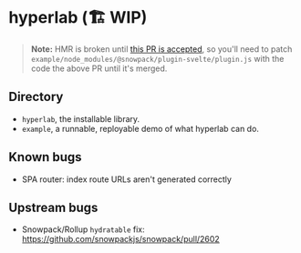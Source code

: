 # hyperlab (🏗 WIP)

> **Note:** HMR is broken until [this PR is accepted](https://github.com/snowpackjs/snowpack/pull/2602), so you'll need to patch `example/node_modules/@snowpack/plugin-svelte/plugin.js` with the code the above PR until it's merged.

## Directory

- `hyperlab`, the installable library.
- `example`, a runnable, reployable demo of what hyperlab can do.

## Known bugs

- SPA router: index route URLs aren't generated correctly

## Upstream bugs

- Snowpack/Rollup `hydratable` fix: https://github.com/snowpackjs/snowpack/pull/2602
